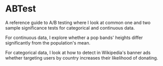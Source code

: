 # ABTest

A reference guide to A/B testing where I look at common one and two sample significance tests for categorical and continuous data.

For continuous data, I explore whether a pop bands' heights differ significantly from the population's mean.

For categorical data, I look at how to detect in Wikipedia's banner ads whether targeting users by country increases their likelihood of donating.
